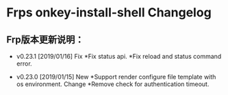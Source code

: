 Frps onkey-install-shell Changelog
==================================
## Frp版本更新说明：

* v0.23.1 [2019/01/16]
 Fix
  *Fix status api.
  *Fix reload and status command error.

* v0.23.0 [2019/01/15]
 New
  *Support render configure file template with os environment.
 Change
  *Remove check for authentication timeout.
